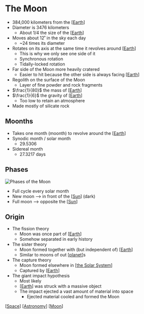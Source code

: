 # The Moon

- 384,000 kilometers from the [[Earth]]
- Diameter is 3476 kilometers
  - About $1/4$ the size of the [[Earth]]
- Moves about 12˚ in the sky each day
  - ~24 times its diameter
- Rotates on its axis at the same time it revolves around [[Earth]]
  - This is why we only see one side of it
  - Synchronous rotation
  - Tidally-locked rotation
- Far side of the Moon more heavily cratered
  - Easier to hit because the other side is always facing [[Earth]]
- Regolith on the surface of the Moon
  - Layer of fine powder and rock fragments
- $\frac{1}{80}$ the mass of [[Earth]]
- $\frac{1}{6}$ the gravity of [[Earth]]
  - Too low to retain an atmosphere
- Made mostly of silicate rock

## Moonths

- Takes one month (moonth) to revolve around the [[Earth]]
- Synodic month / solar month
  - 29.5306
- Sidereal month
  - 27.3217 days

## Phases

![Phases of the Moon](/assets/second-brain/2020-09-27-07-17-00.png)

- Full cycle every solar month
- New moon --> in front of the [[Sun]] (dark)
- Full moon --> opposite the [[Sun]]

## Origin

- The fission theory
  - Moon was once part of [[Earth]]
  - Somehow separated in early history
- The sister theory
  - Moon formed together with (but independent of) [[Earth]]
  - Similar to moons of out [[planet]]s
- The capture theory
  - Moon formed elsewhere in [[the Solar System]]
  - Captured by [[Earth]]
- The giant impact hypothesis
  - Most likely
  - [[Earth]] was struck with a massive object
  - The impact ejected a vast amount of material into space
    - Ejected material cooled and formed the Moon

[[Space]] [[Astronomy]] [[Moon]]

[//begin]: # "Autogenerated link references for markdown compatibility"
[Earth]: earth "Earth 🜨"
[Sun]: sun "Sun"
[planet]: planet "Planet"
[the Solar System]: the-solar-system "The Solar System"
[Space]: space "Space"
[Astronomy]: astronomy "Astronomy"
[Moon]: moon "Moon"
[//end]: # "Autogenerated link references"
